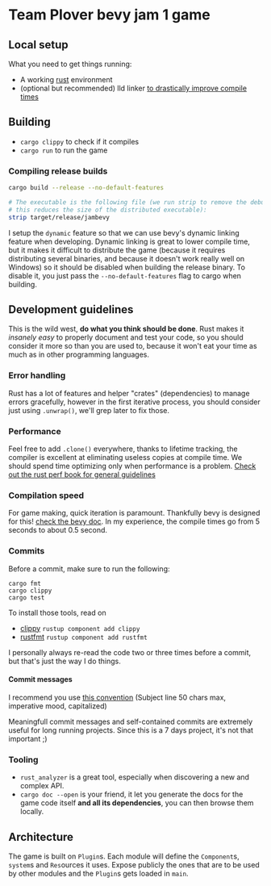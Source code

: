 # Team Plover bevy jam 1 game

## Local setup

What you need to get things running:
* A working [rust](https://www.rust-lang.org/) environment
* (optional but recommended) lld linker [to drastically improve compile
  times](https://bevyengine.org/learn/book/getting-started/setup/#enable-fast-compiles-optional)

## Building

* `cargo clippy` to check if it compiles
* `cargo run` to run the game

### Compiling release builds

```sh
cargo build --release --no-default-features

# The executable is the following file (we run strip to remove the debug signs,
# this reduces the size of the distributed executable):
strip target/release/jambevy
```

I setup the `dynamic` feature so that we can use bevy's dynamic linking feature
when developing. Dynamic linking is great to lower compile time, but it makes
it difficult to distribute the game (because it requires distributing several
binaries, and because it doesn't work really well on Windows) so it should be
disabled when building the release binary. To disable it, you just pass the
`--no-default-features` flag to cargo when building.


## Development guidelines

This is the wild west, **do what you think should be done**. Rust makes it
*insanely easy* to properly document and test your code, so you should consider
it more so than you are used to, because it won't eat your time as much as in
other programming languages.

### Error handling

Rust has a lot of features and helper "crates" (dependencies) to manage errors
gracefully, however in the first
iterative process, you should consider just using `.unwrap()`, we'll grep later
to fix those.

### Performance

Feel free to add `.clone()` everywhere, thanks to lifetime tracking, the
compiler is excellent at eliminating useless copies at compile time. We should
spend time optimizing only when performance is a problem. [Check out the rust
perf book for general
guidelines](https://nnethercote.github.io/perf-book/title-page.html)

### Compilation speed

For game making, quick iteration is paramount. Thankfully bevy is designed for
this! [check the bevy
doc](https://bevyengine.org/learn/book/getting-started/setup/#enable-fast-compiles-optional).
In my experience, the compile times go from 5 seconds to about 0.5 second.

### Commits

Before a commit, make sure to run the following:
```
cargo fmt
cargo clippy
cargo test
```

To install those tools, read on
* [clippy](https://github.com/rust-lang/rust-clippy) `rustup component add clippy`
* [rustfmt](https://github.com/rust-lang/rustfmt) `rustup component add rustfmt`

I personally always re-read the code two or three times before a commit, but
that's just the way I do things.

#### Commit messages

I recommend you use [this
convention](https://chris.beams.io/posts/git-commit/) (Subject line 50 chars
max, imperative mood, capitalized)

Meaningfull commit messages and self-contained commits are extremely useful for
long running projects. Since this is a 7 days project, it's not that important ;)

### Tooling

* `rust_analyzer` is a great tool, especially when discovering a new and complex
  API.
* `cargo doc --open` is your friend, it let you generate the docs for the game
  code itself **and all its dependencies**, you can then browse them locally.

## Architecture

The game is built on `Plugin`s. Each module will define the `Component`s,
`system`s and `Res`ources it uses. Expose publicly the ones that are to be used
by other modules and the `Plugin`s gets loaded in `main`.
